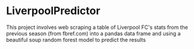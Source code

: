 # LiverpoolPredictor
This project involves web scraping a table of Liverpool FC's stats from the previous season (from fbref.com) into a pandas data frame and using a beautiful soup random forest model to predict the results
